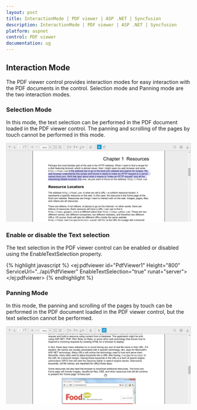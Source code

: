 ```yaml
---
layout: post
title: InteractionMode | PDF viewer | ASP .NET | Syncfusion
description: InteractionMode | PDF viewer | ASP .NET | Syncfusion
platform: aspnet
control: PDF viewer
documentation: ug
---
```


## Interaction Mode

The PDF viewer control provides interaction modes for easy interaction with the PDF documents in the control. Selection mode and Panning mode are the two interaction modes.

### Selection Mode

In this mode, the text selection can be performed in the PDF document loaded in the PDF viewer control. The panning and scrolling of the pages by touch cannot be performed in this mode.

![](Interaction-Mode_images/InteractionMode_1.jpeg)

### Enable or disable the Text selection

The text selection in the PDF viewer control can be enabled or disabled using the EnableTextSelection property.

{% highlight javascript %}
<ej:pdfviewer id="PdfViewer1" Height="800"  
            ServiceUrl="../api/PdfViewer" EnableTextSelection="true"
            runat="server">
        </ej:pdfviewer>
{% endhighlight %}

### Panning Mode

In this mode, the panning and scrolling of the pages by touch can be performed in the PDF document loaded in the PDF viewer control, but the text selection cannot be performed.

![](Interaction-Mode_images/InteractionMode_2.jpeg)